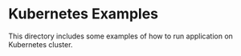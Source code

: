 # Kubernetes Examples
This directory includes some examples of how to run application on Kubernetes cluster.
